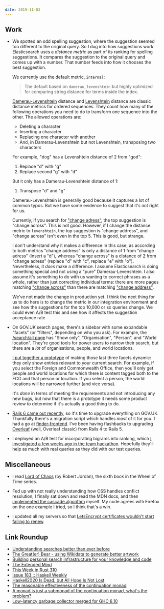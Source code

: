 ```yaml
---
date: 2019-11-03
---
```


## Work

- We spotted an odd spelling suggestion, where the suggestion seemed
  too different to the original query.  So I dug into how suggestions
  work.  Elasticsearch uses a *distance metric* as part of its ranking
  for spelling suggestions.  It compares the suggestion to the
  original query and comes up with a number.  That number feeds into
  how it chooses the best suggestion.

  We currently use the default metric, `internal`:

  > The default based on `damerau_levenshtein` but highly optimized
  > for comparing string distance for terms inside the index.

  [Damerau-Levenshtein][] distance and [Levenshtein][] distance are
  classic distance metrics for ordered sequences.  They count how many
  of the following operations you need to do to transform one sequence
  into the other.  The allowed operations are:

  - Deleting a character
  - Inserting a character
  - Replacing one character with another
  - And, in Damerau-Levenshtein but not Levenshtein, transposing two
    characters

  For example, "dog" has a Levenshtein distance of 2 from "god":

  1. Replace "d" with "g"
  2. Replace second "g" with "d"

  But it only has a Damerau-Levenshtein distance of 1:

  1. Transpose "d" and "g"

  Damerau-Levenshtein is generally good because it captures a lot of
  common typos.  But we have some evidence to suggest that it's not
  right for us.

  Currently, if you search for ["change adress"][], the top suggestion
  is "change across".  This is not good.  However, if I change the
  distance metric to `levenshtein`, the top suggestion is "change
  address", and "change across" isn't even in the top 5.  This is
  good, but strange.

  I don't understand why it makes a difference in this case, as
  according to both metrics "change address" is only a distance of 1
  from "change adress" (insert a "d"), whereas "change across" is a
  distance of 2 from "change adress" (replace "d" with "c", replace
  "e" with "o").  Nevertheless, it *does* make a difference.  I assume
  Elasticsearch is doing something special and not using a "pure"
  Damerau-Levenshtein.  I also assume it's something to do with us
  wanting to correct phrases as a whole, rather than just correcting
  individual terms: there are more pages matching ["change across"][]
  than there are matching ["change address"][].

  We've not made the change in production yet.  I think the next thing
  for us to do here is to change the metric in our integration
  environment and see how the suggestions for the top 10,000 or so
  queries change.  We could even A/B test this and see how it affects
  the suggestion acceptance rate.

- On GOV.UK search pages, there's a sidebar with some expandable
  "facets" (or "filters", depending on who you ask).  For example, the
  [/search/all page][] has "Show only", "Organisation", "Person", and
  "World location".  They're good tools for power users to narrow
  their search, but there are a *lot* of organisations, people, and
  world locations.

  [I put together a prototype][] of making those last three facets
  dynamic: they only show entries relevant to your current search.
  For example, if you select the Foreign and Commonwealth Office, then
  you'll only get people and world locations for which there is
  content tagged both to the FCO and that person or location.  If you
  select a person, the world locations will be narrowed further (and
  vice versa).

  It's *done* in terms of meeting the requirements and not introducing
  any new bugs, but now that there is a prototype it needs some
  product review to determine if it's actually a good thing to do.

- [Rails 6 came out recently][], so it's time to upgrade everything on
  GOV.UK.  Thankfully there's a migration script which handles *most*
  of it for you.  I had a go at [finder-frontend][].  I've been having
  flashbacks to upgrading [Overleaf][] (well, Overleaf classic) from
  Rails 4 to Rails 5.

- I deployed an A/B test for incorporating bigrams into ranking, which
  [I investigated a few weeks ago in the team hackathon][].  Hopefully
  they'll help as much with real queries as they did with our test
  queries.

[Damerau-Levenshtein]: https://en.wikipedia.org/wiki/Damerau%E2%80%93Levenshtein_distance
[Levenshtein]: https://en.wikipedia.org/wiki/Levenshtein_distance
["change adress"]: https://www.gov.uk/search/all?keywords="change+adress"
["change across"]: https://www.gov.uk/search/all?keywords="change+across"
["change address"]: https://www.gov.uk/search/all?keywords="change+address"
[/search/all page]: https://www.gov.uk/search/all
[I put together a prototype]: https://github.com/alphagov/finder-frontend/pull/1691
[Rails 6 came out recently]: https://edgeguides.rubyonrails.org/6_0_release_notes.html
[finder-frontend]: https://github.com/alphagov/finder-frontend/pull/1709
[Overleaf]: https://www.overleaf.com/
[I investigated a few weeks ago in the team hackathon]: weeknotes-056.html

## Miscellaneous

- I read [Lord of Chaos][] (by Robert Jordan), the sixth book in the
  Wheel of Time series.

- Fed up with not really understanding how CSS handles conflict
  resolution, I finally sat down and read the MDN docs, and then
  [implemented the cascade algorithm][] myself.  My code agrees with
  Firefox on the one example I tried, so I think that's a win.

- I updated all my servers so that [LetsEncrypt certificates wouldn't
  start failing to renew][].

[Lord of Chaos]: https://en.wikipedia.org/wiki/Lord_of_Chaos
[implemented the cascade algorithm]: css-cascade.html
[LetsEncrypt certificates wouldn't start failing to renew]: https://github.com/NixOS/nixpkgs/pull/71953

## Link Roundup

- [Understanding searches better than ever before](https://www.blog.google/products/search/search-language-understanding-bert)
- [The Great(er) Bear - using Wikidata to generate better artwork](https://shkspr.mobi/blog/2019/11/the-greater-bear-using-wikidata-to-generate-better-artwork/)
- [Building personal search infrastructure for your knowledge and code](https://beepb00p.xyz/pkm-search.html)
- [The Extended Mind](https://1000wordphilosophy.com/2014/05/19/the-extended-mind/)
- [This Week in Rust 310](https://this-week-in-rust.org/blog/2019/10/29/this-week-in-rust-310/)
- [Issue 183 :: Haskell Weekly](https://haskellweekly.news/issue/183.html)
- [Haskell2020 Is Dead, but All Hope Is Not Lost](http://reasonablypolymorphic.com/blog/haskell202x/index.html)
- [The reasonable effectiveness of the continuation monad](https://blog.poisson.chat/posts/2019-10-26-reasonable-continuations.html)
- [A monad is just a submonad of the continuation monad, what's the problem?](https://blog.poisson.chat/posts/2019-10-27-continuation-submonads.html)
- [Low-latency garbage collector merged for GHC 8.10](http://www.well-typed.com/blog/2019/10/nonmoving-gc-merge/)
